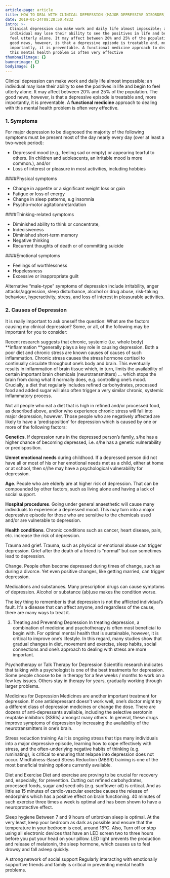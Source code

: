 ```yaml
---
article-page: article
title: HOW TO DEAL WITH CLINICAL DEPRESSION (MAJOR DEPRESSIVE DISORDER)
date: 2019-01-24T08:28:50.483Z
intro: >-
  Clinical depression can make work and daily life almost impossible; an
  individual may lose their ability to see the positives in life and begin to
  feel utterly alone. It may affect between 20% and 25% of the population. The
  good news, however, is that a depressive episode is treatable and, more
  importantly, it is preventable. A functional medicine approach to dealing with
  this mental health problem is often very effective
thumbnailimage: {}
bannerimage: {}
bodyimage: {}
---
```

Clinical depression can make work and daily life almost impossible; an individual may lose their ability to see the positives in life and begin to feel utterly alone. It may affect between 20% and 25% of the population. The good news, however, is that a depressive episode is treatable and, more importantly, it is preventable. A **functional medicine** approach to dealing with this mental health problem is often very effective.

<h3>1.   Symptoms</h3>

For major depression to be diagnosed the majority of the following symptoms must be present most of the day nearly every day (over at least a two-week period):

* Depressed mood (e.g., feeling sad or empty) or appearing tearful to others. (In children and adolescents, an irritable mood is more common.), and/or
* Loss of interest or pleasure in most activities, including hobbies 

\####Physical symptoms

* Change in appetite or a significant weight loss or gain 	
* Fatigue or loss of energy 
* Change in sleep patterns, e.g insomnia 			
* Psycho-motor agitation/retardation 

\####Thinking-related symptoms

* Diminished ability to think or concentrate, 			
* Indecisiveness
* Diminished short-term memory				
* Negative thinking
* Recurrent thoughts of death or of committing suicide

\####Emotional symptoms

* Feelings of worthlessness 					
* Hopelessness
* Excessive or inappropriate guilt 

Alternative “male-type” symptoms of depression include irritability, anger attacks/aggression, sleep disturbance, alcohol or drug abuse, risk-taking behaviour, hyperactivity, stress, and loss of interest in pleasurable activities.

<h3>2.   Causes of Depression</h3>

It is really important to ask oneself the question: What are the factors causing my clinical depression? Some, or all, of the following may be important for you to consider: 

Recent research suggests that chronic, systemic (i.e. whole body) **inflammation **generally plays a key role in causing depression. Both a poor diet and chronic stress are known causes of causes of such inflammation. Chronic stress causes the stress hormone cortisol to continually circulate throughout one’s body and brain. This eventually results in inflammation of brain tissue which, in turn, limits the availability of certain important brain chemicals (neurotransmitters) ... which stops the brain from doing what it normally does, e.g. controlling one’s mood. Crucially, a diet that regularly includes refined carbohydrates, processed food and added sugar will also often trigger a very similar chronic, systemic inflammatory process.

Not all people who eat a diet that is high in refined and/or processed food, as described above, and/or who experience chronic stress will fall into major depression, however. Those people who are negatively affected are likely to have a ‘predisposition’ for depression which is caused by one or more of the following factors:

**Genetics**. If depression runs in the depressed person’s family, s/he has a higher chance of becoming depressed, i.e. s/he has a genetic vulnerability or predisposition.   

**Unmet emotional needs** during childhood. If a depressed person did not have all or most of his or her emotional needs met as a child, either at home or at school, then s//he may have a psychological vulnerability for depression.

**Age**. People who are elderly are at higher risk of depression. That can be compounded by other factors, such as living alone and having a lack of social support. 

**Hospital procedures**. Going under general anaesthetic will cause many individuals to experience a depressed mood. This may turn into a major depressive episode for those who are sensitive to the chemicals used and/or are vulnerable to depression.

**Health conditions**. Chronic conditions such as cancer, heart disease, pain, etc. increase the risk of depression.

Trauma and grief. Trauma, such as physical or emotional abuse can trigger depression. Grief after the death of a friend is “normal” but can sometimes lead to depression.

Change. People often become depressed during times of change, such as during a divorce. Yet even positive changes, like getting married, can trigger depression.

Medications and substances. Many prescription drugs can cause symptoms of depression. Alcohol or substance (ab)use makes the condition worse.

The key thing to remember is that depression is not the afflicted individual’s fault. It's a disease that can affect anyone, and regardless of the cause, there are many ways to treat it.

3. Treating and Preventing Depression
   In treating depression, a combination of medicine and psychotherapy is often most beneficial to begin with. For optimal mental health that is sustainable, however, it is critical to improve one’s lifestyle. In this regard, many studies show that gradual changes in diet, movement and exercise, sleep habits, social connections and one’s approach to dealing with stress are more important.

Psychotherapy or Talk Therapy for Depression
Scientific research indicates that talking with a psychologist is one of the best treatments for depression. Some people choose to be in therapy for a few weeks / months to work on a few key issues. Others stay in therapy for years, gradually working through larger problems. 

Medicines for Depression
Medicines are another important treatment for depression. If one antidepressant doesn't work well, one’s doctor might try a different class of depression medicines or change the dose. There are dozens of anti-depressants available, including the selective serotonin reuptake inhibitors (SSRIs) amongst many others. In general, these drugs improve symptoms of depression by increasing the availability of the neurotransmitters in one’s brain.

Stress reduction training
As it is ongoing stress that tips many individuals into a major depressive episode, learning how to cope effectively with stress, and the often-underlying negative habits of thinking (e.g. ruminating), is critical to ensuring that relapse into depression does not occur. Mindfulness-Based Stress Reduction (MBSR) training is one of the most beneficial training options currently available.

Diet and Exercise
Diet and exercise are proving to be crucial for recovery and, especially, for prevention. Cutting out refined carbohydrates, processed foods, sugar and seed oils (e.g. sunflower oil) is critical. And as little as 15 minutes of cardio-vascular exercise causes the release of endorphins which has a positive effect on brain functioning. 40 minutes of such exercise three times a week is optimal and has been shown to have a neuroprotective effect.

Sleep hygiene
Between 7 and 9 hours of unbroken sleep is optimal. At the very least, keep your bedroom as dark as possible and ensure that the temperature in your bedroom is cool, around 18°C. Also, Turn off or stop using all electronic devices that have an LED screen two to three hours before you put your head on your pillow. LED light prevents the production and release of melatonin, the sleep hormone, which causes us to feel drowsy and fall asleep quickly.

 A strong network of social support 
Regularly interacting with emotionally supportive friends and family is critical in preventing mental health problems.
